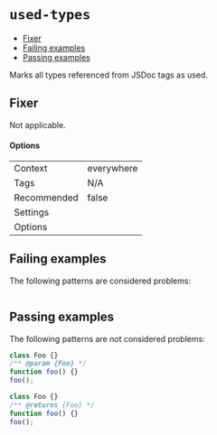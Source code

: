<a name="user-content-used-types"></a>
<a name="used-types"></a>
# <code>used-types</code>

* [Fixer](#user-content-used-types-fixer)
* [Failing examples](#user-content-used-types-failing-examples)
* [Passing examples](#user-content-used-types-passing-examples)


Marks all types referenced from JSDoc tags as used.

<a name="user-content-used-types-fixer"></a>
<a name="used-types-fixer"></a>
## Fixer

Not applicable.

<a name="user-content-used-types-fixer-options"></a>
<a name="used-types-fixer-options"></a>
#### Options

|||
|---|---|
|Context|everywhere|
|Tags|N/A|
|Recommended|false|
|Settings||
|Options||

<a name="user-content-used-types-failing-examples"></a>
<a name="used-types-failing-examples"></a>
## Failing examples

The following patterns are considered problems:

````js

````



<a name="user-content-used-types-passing-examples"></a>
<a name="used-types-passing-examples"></a>
## Passing examples

The following patterns are not considered problems:

````js
class Foo {}
/** @param {Foo} */
function foo() {}
foo();

class Foo {}
/** @returns {Foo} */
function foo() {}
foo();
````

